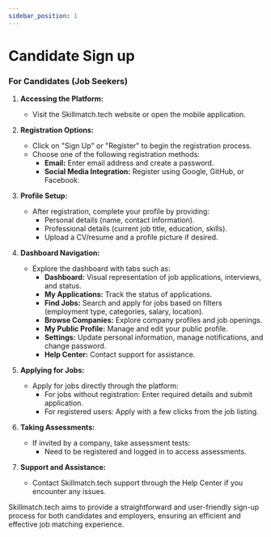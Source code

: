 ```yaml
---
sidebar_position: 1
---
```


# Candidate Sign up

### For Candidates (Job Seekers)

1. **Accessing the Platform:**
   - Visit the Skillmatch.tech website or open the mobile application.

2. **Registration Options:**
   - Click on "Sign Up" or "Register" to begin the registration process.
   - Choose one of the following registration methods:
     - **Email:** Enter email address and create a password.
     - **Social Media Integration:** Register using Google, GitHub, or Facebook.

3. **Profile Setup:**
   - After registration, complete your profile by providing:
     - Personal details (name, contact information).
     - Professional details (current job title, education, skills).
     - Upload a CV/resume and a profile picture if desired.

4. **Dashboard Navigation:**
   - Explore the dashboard with tabs such as:
     - **Dashboard:** Visual representation of job applications, interviews, and status.
     - **My Applications:** Track the status of applications.
     - **Find Jobs:** Search and apply for jobs based on filters (employment type, categories, salary, location).
     - **Browse Companies:** Explore company profiles and job openings.
     - **My Public Profile:** Manage and edit your public profile.
     - **Settings:** Update personal information, manage notifications, and change password.
     - **Help Center:** Contact support for assistance.

5. **Applying for Jobs:**
   - Apply for jobs directly through the platform:
     - For jobs without registration: Enter required details and submit application.
     - For registered users: Apply with a few clicks from the job listing.

6. **Taking Assessments:**
   - If invited by a company, take assessment tests:
     - Need to be registered and logged in to access assessments.

7. **Support and Assistance:**
   - Contact Skillmatch.tech support through the Help Center if you encounter any issues.

Skillmatch.tech aims to provide a straightforward and user-friendly sign-up process for both candidates and employers, ensuring an efficient and effective job matching experience.